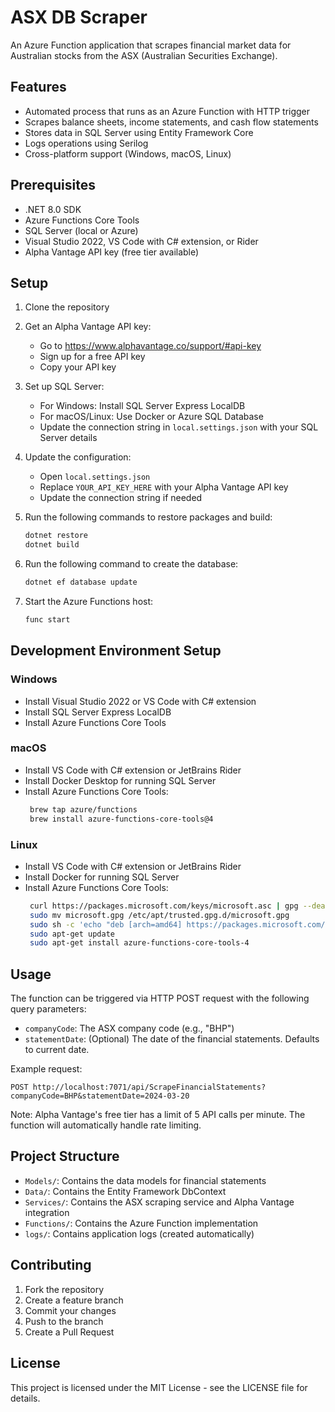 # ASX DB Scraper

An Azure Function application that scrapes financial market data for Australian stocks from the ASX (Australian Securities Exchange). 

## Features

- Automated process that runs as an Azure Function with HTTP trigger
- Scrapes balance sheets, income statements, and cash flow statements
- Stores data in SQL Server using Entity Framework Core
- Logs operations using Serilog
- Cross-platform support (Windows, macOS, Linux)

## Prerequisites

- .NET 8.0 SDK
- Azure Functions Core Tools
- SQL Server (local or Azure)
- Visual Studio 2022, VS Code with C# extension, or Rider
- Alpha Vantage API key (free tier available)

## Setup

1. Clone the repository

2. Get an Alpha Vantage API key:
   - Go to https://www.alphavantage.co/support/#api-key
   - Sign up for a free API key
   - Copy your API key

3. Set up SQL Server:
   - For Windows: Install SQL Server Express LocalDB
   - For macOS/Linux: Use Docker or Azure SQL Database
   - Update the connection string in `local.settings.json` with your SQL Server details

4. Update the configuration:
   - Open `local.settings.json`
   - Replace `YOUR_API_KEY_HERE` with your Alpha Vantage API key
   - Update the connection string if needed

5. Run the following commands to restore packages and build:
   ```bash
   dotnet restore
   dotnet build
   ```

6. Run the following command to create the database:
   ```bash
   dotnet ef database update
   ```

7. Start the Azure Functions host:
   ```bash
   func start
   ```

## Development Environment Setup

### Windows
- Install Visual Studio 2022 or VS Code with C# extension
- Install SQL Server Express LocalDB
- Install Azure Functions Core Tools

### macOS
- Install VS Code with C# extension or JetBrains Rider
- Install Docker Desktop for running SQL Server
- Install Azure Functions Core Tools:
  ```bash
   brew tap azure/functions
   brew install azure-functions-core-tools@4
   ```

### Linux
- Install VS Code with C# extension or JetBrains Rider
- Install Docker for running SQL Server
- Install Azure Functions Core Tools:
  ```bash
   curl https://packages.microsoft.com/keys/microsoft.asc | gpg --dearmor > microsoft.gpg
   sudo mv microsoft.gpg /etc/apt/trusted.gpg.d/microsoft.gpg
   sudo sh -c 'echo "deb [arch=amd64] https://packages.microsoft.com/repos/microsoft-ubuntu-$(lsb_release -cs)-prod $(lsb_release -cs) main" > /etc/apt/sources.list.d/dotnetdev.list'
   sudo apt-get update
   sudo apt-get install azure-functions-core-tools-4
   ```

## Usage

The function can be triggered via HTTP POST request with the following query parameters:
- `companyCode`: The ASX company code (e.g., "BHP")
- `statementDate`: (Optional) The date of the financial statements. Defaults to current date.

Example request:
```
POST http://localhost:7071/api/ScrapeFinancialStatements?companyCode=BHP&statementDate=2024-03-20
```

Note: Alpha Vantage's free tier has a limit of 5 API calls per minute. The function will automatically handle rate limiting.

## Project Structure

- `Models/`: Contains the data models for financial statements
- `Data/`: Contains the Entity Framework DbContext
- `Services/`: Contains the ASX scraping service and Alpha Vantage integration
- `Functions/`: Contains the Azure Function implementation
- `logs/`: Contains application logs (created automatically)

## Contributing

1. Fork the repository
2. Create a feature branch
3. Commit your changes
4. Push to the branch
5. Create a Pull Request

## License

This project is licensed under the MIT License - see the LICENSE file for details. 